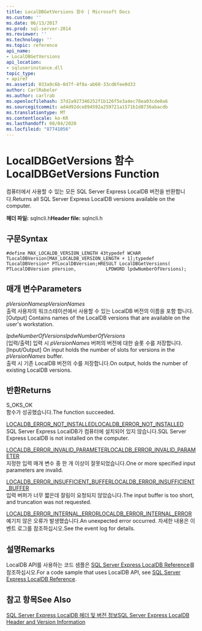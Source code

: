```yaml
---
title: LocalDBGetVersions 함수 | Microsoft Docs
ms.custom: ''
ms.date: 06/13/2017
ms.prod: sql-server-2014
ms.reviewer: ''
ms.technology: ''
ms.topic: reference
api_name:
- LocalDBGetVersions
api_location:
- sqluserinstance.dll
topic_type:
- apiref
ms.assetid: 033a9c6b-0d7f-4f8a-ab60-33cd6fee0d33
author: CarlRabeler
ms.author: carlrab
ms.openlocfilehash: 37d2a927346252f1b126f5e3a4ec78ea03cde0a6
ms.sourcegitcommit: ad4d92dce894592a259721a1571b1d8736abacdb
ms.translationtype: MT
ms.contentlocale: ko-KR
ms.lasthandoff: 08/04/2020
ms.locfileid: "87741056"
---
```

# <a name="localdbgetversions-function"></a><span data-ttu-id="9ac72-102">LocalDBGetVersions 함수</span><span class="sxs-lookup"><span data-stu-id="9ac72-102">LocalDBGetVersions Function</span></span>
  <span data-ttu-id="9ac72-103">컴퓨터에서 사용할 수 있는 모든 SQL Server Express LocalDB 버전을 반환합니다.</span><span class="sxs-lookup"><span data-stu-id="9ac72-103">Returns all SQL Server Express LocalDB versions available on the computer.</span></span>  
  
 <span data-ttu-id="9ac72-104">**헤더 파일:** sqlncli.h</span><span class="sxs-lookup"><span data-stu-id="9ac72-104">**Header file:** sqlncli.h</span></span>  
  
## <a name="syntax"></a><span data-ttu-id="9ac72-105">구문</span><span class="sxs-lookup"><span data-stu-id="9ac72-105">Syntax</span></span>  
  
```  
#define MAX_LOCALDB_VERSION_LENGTH 43typedef WCHAR TLocalDBVersion[MAX_LOCALDB_VERSION_LENGTH + 1];typedef TLocalDBVersion* PTLocalDBVersion;HRESULT LocalDBGetVersions(           PTLocalDBVersion pVersion,           LPDWORD lpdwNumberOfVersions);  
```  
  
## <a name="parameters"></a><span data-ttu-id="9ac72-106">매개 변수</span><span class="sxs-lookup"><span data-stu-id="9ac72-106">Parameters</span></span>  
 <span data-ttu-id="9ac72-107">*pVersionNames*</span><span class="sxs-lookup"><span data-stu-id="9ac72-107">*pVersionNames*</span></span>  
 <span data-ttu-id="9ac72-108">출력 사용자의 워크스테이션에서 사용할 수 있는 LocalDB 버전의 이름을 포함 합니다.</span><span class="sxs-lookup"><span data-stu-id="9ac72-108">[Output] Contains names of the LocalDB versions that are available on the user's workstation.</span></span>  
  
 <span data-ttu-id="9ac72-109">*lpdwNumberOfVersions*</span><span class="sxs-lookup"><span data-stu-id="9ac72-109">*lpdwNumberOfVersions*</span></span>  
 <span data-ttu-id="9ac72-110">[입력/출력] 입력 시 *pVersionNames* 버퍼의 버전에 대한 슬롯 수를 저장합니다.</span><span class="sxs-lookup"><span data-stu-id="9ac72-110">[Input/Output] On input holds the number of slots for versions in the *pVersionNames* buffer.</span></span>   
<span data-ttu-id="9ac72-111">출력 시 기존 LocalDB 버전의 수를 저장합니다.</span><span class="sxs-lookup"><span data-stu-id="9ac72-111">On output, holds the number of existing LocalDB versions.</span></span>  
  
## <a name="returns"></a><span data-ttu-id="9ac72-112">반환</span><span class="sxs-lookup"><span data-stu-id="9ac72-112">Returns</span></span>  
 <span data-ttu-id="9ac72-113">S_OK</span><span class="sxs-lookup"><span data-stu-id="9ac72-113">S_OK</span></span>  
 <span data-ttu-id="9ac72-114">함수가 성공했습니다.</span><span class="sxs-lookup"><span data-stu-id="9ac72-114">The function succeeded.</span></span>  
  
 [<span data-ttu-id="9ac72-115">LOCALDB_ERROR_NOT_INSTALLED</span><span class="sxs-lookup"><span data-stu-id="9ac72-115">LOCALDB_ERROR_NOT_INSTALLED</span></span>](../express-localdb-error-messages/localdb-error-not-installed.md)  
 <span data-ttu-id="9ac72-116">SQL Server Express LocalDB가 컴퓨터에 설치되어 있지 않습니다.</span><span class="sxs-lookup"><span data-stu-id="9ac72-116">SQL Server Express LocalDB is not installed on the computer.</span></span>  
  
 [<span data-ttu-id="9ac72-117">LOCALDB_ERROR_INVALID_PARAMETER</span><span class="sxs-lookup"><span data-stu-id="9ac72-117">LOCALDB_ERROR_INVALID_PARAMETER</span></span>](../express-localdb-error-messages/localdb-error-invalid-parameter.md)  
 <span data-ttu-id="9ac72-118">지정한 입력 매개 변수 중 한 개 이상이 잘못되었습니다.</span><span class="sxs-lookup"><span data-stu-id="9ac72-118">One or more specified input parameters are invalid.</span></span>  
  
 [<span data-ttu-id="9ac72-119">LOCALDB_ERROR_INSUFFICIENT_BUFFER</span><span class="sxs-lookup"><span data-stu-id="9ac72-119">LOCALDB_ERROR_INSUFFICIENT_BUFFER</span></span>](../express-localdb-error-messages/localdb-error-insufficient-buffer.md)  
 <span data-ttu-id="9ac72-120">입력 버퍼가 너무 짧은데 잘림이 요청되지 않았습니다.</span><span class="sxs-lookup"><span data-stu-id="9ac72-120">The input buffer is too short, and truncation was not requested.</span></span>  
  
 [<span data-ttu-id="9ac72-121">LOCALDB_ERROR_INTERNAL_ERROR</span><span class="sxs-lookup"><span data-stu-id="9ac72-121">LOCALDB_ERROR_INTERNAL_ERROR</span></span>](../express-localdb-error-messages/localdb-error-internal-error.md)  
 <span data-ttu-id="9ac72-122">예기치 않은 오류가 발생했습니다.</span><span class="sxs-lookup"><span data-stu-id="9ac72-122">An unexpected error occurred.</span></span> <span data-ttu-id="9ac72-123">자세한 내용은 이벤트 로그를 참조하십시오.</span><span class="sxs-lookup"><span data-stu-id="9ac72-123">See the event log for details.</span></span>  
  
## <a name="remarks"></a><span data-ttu-id="9ac72-124">설명</span><span class="sxs-lookup"><span data-stu-id="9ac72-124">Remarks</span></span>  
 <span data-ttu-id="9ac72-125">LocalDB API를 사용하는 코드 샘플은 [SQL Server Express LocalDB Reference](../sql-server-express-localdb-reference.md)를 참조하십시오.</span><span class="sxs-lookup"><span data-stu-id="9ac72-125">For a code sample that uses LocalDB API, see [SQL Server Express LocalDB Reference](../sql-server-express-localdb-reference.md).</span></span>  
  
## <a name="see-also"></a><span data-ttu-id="9ac72-126">참고 항목</span><span class="sxs-lookup"><span data-stu-id="9ac72-126">See Also</span></span>  
 [<span data-ttu-id="9ac72-127">SQL Server Express LocalDB 헤더 및 버전 정보</span><span class="sxs-lookup"><span data-stu-id="9ac72-127">SQL Server Express LocalDB Header and Version Information</span></span>](sql-server-express-localdb-header-and-version-information.md)  
  
  
